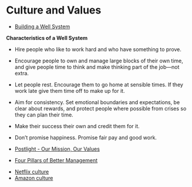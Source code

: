 # Culture and Values

+ [Building a Well System](https://trackchanges.postlight.com/building-a-well-system-be5cfa77bad)

**Characteristics of a Well System**
+ Hire people who like to work hard and who have something to prove.
+ Encourage people to own and manage large blocks of their own time, and give people time to think and make thinking part of the job—not extra.
+ Let people rest. Encourage them to go home at sensible times. If they work late give them time off to make up for it.
+ Aim for consistency. Set emotional boundaries and expectations, be clear about rewards, and protect people where possible from crises so they can plan their time.
+ Make their success their own and credit them for it.
+ Don’t promise happiness. Promise fair pay and good work.


+ [Postlight - Our Mission, Our Values](https://trackchanges.postlight.com/postlight-our-mission-our-values-e5f54a1db72d)
+ [Four Pillars of Better Management](https://www.bettermanager.us/four-pillars-better-management-1-self/)

- [Netflix culture](https://jobs.netflix.com/culture)
- [Amazon culture](http://www.amazondelivers.jobs/about/culture/)
